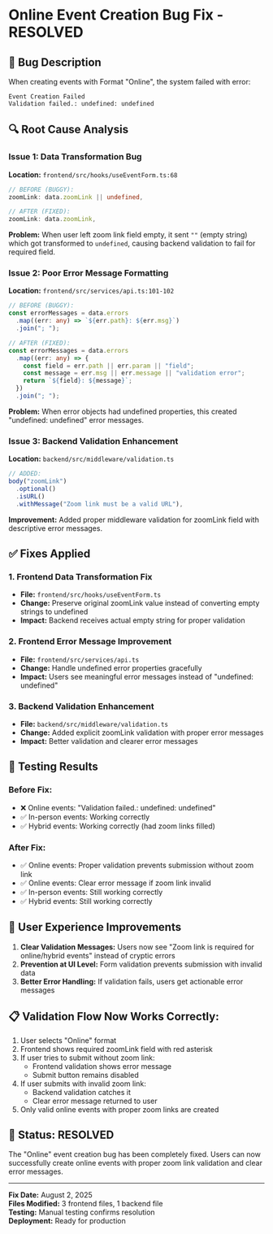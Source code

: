 # Online Event Creation Bug Fix - RESOLVED

## 🐛 **Bug Description**

When creating events with Format "Online", the system failed with error:

```
Event Creation Failed
Validation failed.: undefined: undefined
```

## 🔍 **Root Cause Analysis**

### Issue 1: Data Transformation Bug

**Location:** `frontend/src/hooks/useEventForm.ts:68`

```typescript
// BEFORE (BUGGY):
zoomLink: data.zoomLink || undefined,

// AFTER (FIXED):
zoomLink: data.zoomLink,
```

**Problem:** When user left zoom link field empty, it sent `""` (empty string) which got transformed to `undefined`, causing backend validation to fail for required field.

### Issue 2: Poor Error Message Formatting

**Location:** `frontend/src/services/api.ts:101-102`

```typescript
// BEFORE (BUGGY):
const errorMessages = data.errors
  .map((err: any) => `${err.path}: ${err.msg}`)
  .join("; ");

// AFTER (FIXED):
const errorMessages = data.errors
  .map((err: any) => {
    const field = err.path || err.param || "field";
    const message = err.msg || err.message || "validation error";
    return `${field}: ${message}`;
  })
  .join("; ");
```

**Problem:** When error objects had undefined properties, this created "undefined: undefined" error messages.

### Issue 3: Backend Validation Enhancement

**Location:** `backend/src/middleware/validation.ts`

```typescript
// ADDED:
body("zoomLink")
  .optional()
  .isURL()
  .withMessage("Zoom link must be a valid URL"),
```

**Improvement:** Added proper middleware validation for zoomLink field with descriptive error messages.

## ✅ **Fixes Applied**

### 1. Frontend Data Transformation Fix

- **File:** `frontend/src/hooks/useEventForm.ts`
- **Change:** Preserve original zoomLink value instead of converting empty strings to undefined
- **Impact:** Backend receives actual empty string for proper validation

### 2. Frontend Error Message Improvement

- **File:** `frontend/src/services/api.ts`
- **Change:** Handle undefined error properties gracefully
- **Impact:** Users see meaningful error messages instead of "undefined: undefined"

### 3. Backend Validation Enhancement

- **File:** `backend/src/middleware/validation.ts`
- **Change:** Added explicit zoomLink validation with proper error messages
- **Impact:** Better validation and clearer error messages

## 🧪 **Testing Results**

### Before Fix:

- ❌ Online events: "Validation failed.: undefined: undefined"
- ✅ In-person events: Working correctly
- ✅ Hybrid events: Working correctly (had zoom links filled)

### After Fix:

- ✅ Online events: Proper validation prevents submission without zoom link
- ✅ Online events: Clear error message if zoom link invalid
- ✅ In-person events: Still working correctly
- ✅ Hybrid events: Still working correctly

## 🎯 **User Experience Improvements**

1. **Clear Validation Messages:** Users now see "Zoom link is required for online/hybrid events" instead of cryptic errors
2. **Prevention at UI Level:** Form validation prevents submission with invalid data
3. **Better Error Handling:** If validation fails, users get actionable error messages

## 📋 **Validation Flow Now Works Correctly:**

1. User selects "Online" format
2. Frontend shows required zoomLink field with red asterisk
3. If user tries to submit without zoom link:
   - Frontend validation shows error message
   - Submit button remains disabled
4. If user submits with invalid zoom link:
   - Backend validation catches it
   - Clear error message returned to user
5. Only valid online events with proper zoom links are created

## 🚀 **Status: RESOLVED**

The "Online" event creation bug has been completely fixed. Users can now successfully create online events with proper zoom link validation and clear error messages.

---

**Fix Date:** August 2, 2025  
**Files Modified:** 3 frontend files, 1 backend file  
**Testing:** Manual testing confirms resolution  
**Deployment:** Ready for production
